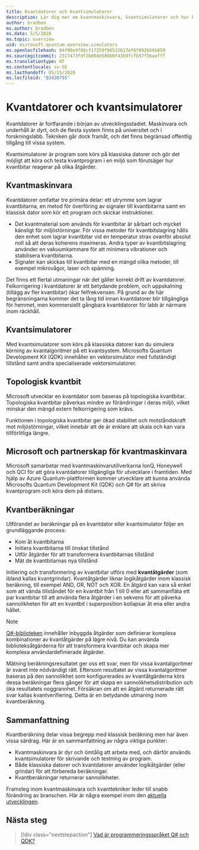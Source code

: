 ```yaml
---
title: Kvantdatorer och kvantsimulatorer
description: Lär dig mer om kvantmaskinvara, kvantsimulatorer och hur kvantåtgärder fungerar.
author: bradben
ms.author: bradben
ms.date: 5/5/2020
ms.topic: overview
uid: microsoft.quantum.overview.simulators
ms.openlocfilehash: 04f90e9f88cf17259f96532617ef6f092b56b859
ms.sourcegitcommit: 2317473fdf2b80de58db0f43b9fcfb57f56aefff
ms.translationtype: HT
ms.contentlocale: sv-SE
ms.lasthandoff: 05/15/2020
ms.locfileid: "83430755"
---
```

# <a name="quantum-computers-and-quantum-simulators"></a>Kvantdatorer och kvantsimulatorer

Kvantdatorer är fortfarande i början av utvecklingsstadiet. Maskinvara och underhåll är dyrt, och de flesta system finns på universitet och i forskningslabb. Tekniken går dock framåt, och det finns begränsad offentlig tillgång till vissa system.

Kvantsimulatorer är program som körs på klassiska datorer och gör det möjligt att köra och testa kvantprogram i en miljö som förutsäger hur kvantbitar reagerar på olika åtgärder.

## <a name="quantum-hardware"></a>Kvantmaskinvara

Kvantdatorer omfattar tre primära delar: ett utrymme som lagrar kvantbitarna, en metod för överföring av signaler till kvantbitarna samt en klassisk dator som kör ett program och skickar instruktioner.

- Det kvantmaterial som används för kvantbitar är sårbart och mycket känsligt för miljöstörningar. För vissa metoder för kvantbitslagring hålls den enhet som lagrar kvantbitar vid en temperatur strax ovanför absolut noll så att deras koherens maximeras. Andra typer av kvantbitslagring använder en vakuumkammare för att minimera vibrationer och stabilisera kvantbitarna.  
- Signaler kan skickas till kvantbitar med en mängd olika metoder, till exempel mikrovågor, laser och spänning.

Det finns ett flertal utmaningar när det gäller korrekt drift av kvantdatorer. Felkorrigering i kvantdatorer är ett betydande problem, och uppskalning (tillägg av fler kvantbitar) ökar felfrekvensen. På grund av de här begränsningarna kommer det ta lång tid innan kvantdatorer blir tillgängliga för hemmet, men kommersiellt gångbara kvantdatorer för labb är närmare inom räckhåll.

## <a name="quantum-simulators"></a>Kvantsimulatorer

Med kvantsimulatorer som körs på klassiska datorer kan du simulera körning av kvantalgoritmer på ett kvantsystem.  Microsofts Quantum Development Kit (QDK) innehåller en vektorsimulator med fullständigt tillstånd samt andra specialiserade vektorsimulatorer.

## <a name="topological-qubit"></a>Topologisk kvantbit

Microsoft utvecklar en kvantdator som baseras på topologiska kvantbitar. Topologiska kvantbitar påverkas mindre av förändringar i deras miljö, vilket minskar den mängd extern felkorrigering som krävs.

Funktionen i topologiska kvantbitar ger ökad stabilitet och motståndskraft mot miljöstörningar, vilket innebär att de är enklare att skala och kan vara tillförlitliga längre.

## <a name="microsoft-and-quantum-hardware-partnerships"></a>Microsoft och partnerskap för kvantmaskinvara

Microsoft samarbetar med kvantmaskinvarutillverkarna IonQ, Honeywell och QCI för att göra kvantdatorer tillgängliga för utvecklare i framtiden. Med hjälp av Azure Quantum-plattformen kommer utvecklare att kunna använda Microsofts Quantum Development Kit (QDK) och Q# för att skriva kvantprogram och köra dem på distans.

## <a name="quantum-computations"></a>Kvantberäkningar

Utförandet av beräkningar på en kvantdator eller kvantsimulator följer en grundläggande process:

- Kom åt kvantbitarna
- Initiera kvantbitarna till önskat tillstånd
- Utför åtgärder för att transformera kvantbitarnas tillstånd
- Mät de kvantbitarnas nya tillstånd

Initiering och transformering av kvantbitar utförs med **kvantåtgärder** (som ibland kallas kvantgrindar). Kvantåtgärder liknar logikåtgärder inom klassisk beräkning, till exempel AND, OR, NOT och XOR. En åtgärd kan vara så enkel som att vända tillståndet för en kvantbit från 1 till 0 eller att sammanfläta ett par kvantbitar till att använda flera åtgärder i en sekvens för att påverka sannolikheten för att en kvantbit i superposition kollapsar åt ena eller andra hållet.

> [!NOTE] 
> [Q#-biblioteken](xref:microsoft.quantum.libraries) innehåller inbyggda åtgärder som definierar komplexa kombinationer av kvantåtgärder på lägre nivå. Du kan använda biblioteksåtgärderna för att transformera kvantbitar och skapa mer komplexa användardefinierade åtgärder.  

Mätning beräkningsresultatet ger oss ett svar, men för vissa kvantalgoritmer är svaret inte nödvändigt rätt. Eftersom resultatet av vissa kvantalgoritmer baseras på den sannolikhet som konfigurerades av kvantåtgärderna körs dessa beräkningar flera gånger för att skapa en sannolikhetsdistribution och öka resultatets noggrannhet.  Försäkran om att en åtgärd returnerade rätt svar kallas kvantverifiering. Detta är en betydande utmaning inom kvantberäkning.

## <a name="summary"></a>Sammanfattning

Kvantberäkning delar vissa begrepp med klassisk beräkning men har även vissa särdrag. Här är en sammanfattning av några viktiga punkter:

- Kvantmaskinvara är dyr och ömtålig att arbeta med, och därför används kvantsimulatorer för skrivande och testning av program.
- Både klassiska datorer och kvantdatorer använder logikåtgärder (eller grindar) för att förbereda beräkningar.
- Kvantberäkningar returnerar sannolikheter.

Framsteg inom kvantmaskinvara och kvanttekniker leder till snabb förändring av branschen. Här är några exempel inom den [aktuella utvecklingen](https://phys.org/search/?search=quantum+computer&s=0).

## <a name="next-steps"></a>Nästa steg

> [!div class="nextstepaction"]
> [Vad är programmeringsspråket Q# och QDK?](xref:microsoft.quantum.overview.q-sharp)